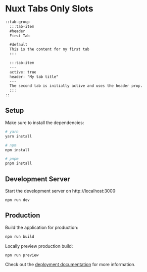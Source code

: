 # Nuxt Tabs Only Slots

```md
::tab-group
  :::tab-item
  #header
  First Tab

  #default
  This is the content for my first tab
  :::

  :::tab-item
  ---
  active: true
  header: "My tab title"
  ---
  The second tab is initially active and uses the header prop.
  :::
::
```

## Setup

Make sure to install the dependencies:

```bash
# yarn
yarn install

# npm
npm install

# pnpm
pnpm install
```

## Development Server

Start the development server on http://localhost:3000

```bash
npm run dev
```

## Production

Build the application for production:

```bash
npm run build
```

Locally preview production build:

```bash
npm run preview
```

Check out the [deployment documentation](https://nuxt.com/docs/getting-started/deployment) for more information.
